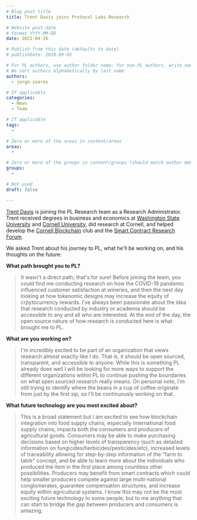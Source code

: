 ```yaml
---
# Blog post title
title: Trent Davis joins Protocol Labs Research

# Website post date
# format YYYY-MM-DD
date: 2021-04-26

# Publish from this date (defaults to date)
# publishDate: 2019-09-03

# For PL authors, use author folder name; for non-PL authors, write name as in paper within ""
# We sort authors alphabetically by last name
authors:
  - jorge-soares

# If applicable
categories:
  - News
  - Team

# If applicable
tags:
  -

# Zero or more of the areas in content/areas
areas:
  -

# Zero or more of the groups in content/groups (should match author membership)
groups:
  -

# Not used
draft: false

---
```


[Trent Davis](/authors/trent-davis/) is joining the PL Research team as a Research Administrator. Trent received degrees in business and economics at [Washington State University](https://wsu.edu/) and [Cornell University](https://www.cornell.edu/), did research at Cornell, and helped develop the [Cornell Blockchain](https://cornellblockchain.org/) club and the [Smart Contract Research Forum](https://www.smartcontractresearch.org/).

We asked Trent about his journey to PL, what he'll be working on, and his thoughts on the future:

**What path brought you to PL?**

>  It wasn't a direct path; that's for sure! Before joining the team, you could find me conducting research on how the COVID-19 pandemic influenced customer satisfaction at wineries, and then the next day looking at how tokenomic designs may increase the equity of crpytocurrency rewards. I've always been passionate about the idea that research conducted by industry or academia should be accessible to any and all who are interested. At the end of the day, the open source nature of how research is conducted here is what brought me to PL.   

**What are you working on?**

>  I'm incredibly excited to be part of an organization that views research almost exactly like I do. That is, it should be open sourced, transparent, and accessible to anyone. While this is something PL already does well I will be looking for more ways to support the different organizations within PL to continue pushing the boundaries on what open sourced research really means. On personal note, I'm still trying to identify where the beans in a cup of coffee originate from just by the first sip, so I'll be continuously working on that.

**What future technology are you most excited about?**

>  This is a broad statement but I am excited to see how blockchain integration into food supply chains, especially international food supply chains, impacts both the consumers and producers of agricultural goods. Consumers may be able to make purchasing decisions based on higher levels of transparency (such as detailed information on fungicides/herbicides/pesticides/etc), increased levels of traceability allowing for step-by-step information of the "farm to table" concept, and be able to learn more about the individuals who produced the item in the first place among countless other possibilities. Producers may benefit from smart contracts which could help smaller producers compete against large multi-national conglomerates, guarantee compensation structures, and increase equity within agricultural systems. I know this may not be the most exciting future technology to some people, but to me anything that can start to bridge the gap between producers and consumers is amazing.
